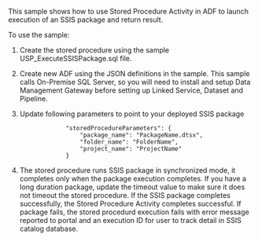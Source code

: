 This sample shows how to use Stored Procedure Activity in ADF to launch execution of an SSIS package and return result. 

To use the sample:
1. Create the stored procedure using the sample USP_ExecuteSSISPackage.sql file. 
2. Create new ADF using the JSON definitions in the sample. This sample calls On-Premise SQL Server, so you will need to install and setup Data Management Gateway before setting up Linked Service, Dataset and Pipeline. 
3. Update following parameters to point to your deployed SSIS package

                    "storedProcedureParameters": {
                        "package_name": "PackageName.dtsx",
                        "folder_name": "FolderName",
                        "project_name": "ProjectName"
                    }
4. The stored procedure runs SSIS package in synchronized mode, it completes only when the package execution completes. If you have a long duration package, update the timeout value to make sure it does not timeout the stored procedure. If the SSIS package completes successfully, the Stored Procedure Activity completes successful. If package fails, the stored procedurd execution fails with error message reported to portal and an execution ID for user to track detail in SSIS catalog database. 
